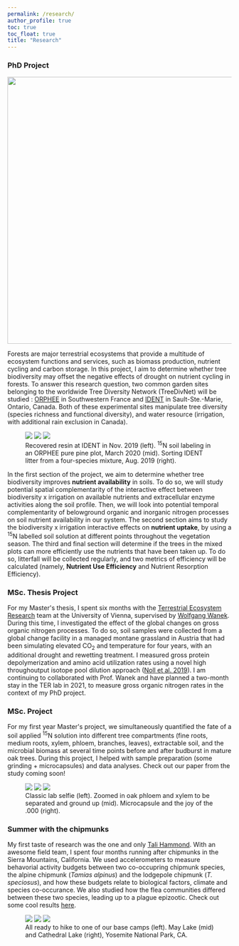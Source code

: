 ```yaml
---
permalink: /research/
author_profile: true
toc: true
toc_float: true
title: "Research"
---
```


### PhD Project

<p align="center">
  <img width="600" src="/img/figure_phd.png">
</p>

Forests are major terrestrial ecosystems that provide a multitude of ecosystem functions and services, such as biomass production, nutrient cycling and carbon storage. In this project, I aim to determine whether tree biodiversity may offset the negative effects of drought on nutrient cycling in forests. To answer this research question, two common garden sites belonging to the worldwide Tree Diversity Network (TreeDivNet) will be studied : [ORPHEE](https://sites.google.com/view/orpheeexperiment/home) in Southwestern France and [IDENT](http://www.treedivnet.ugent.be/ExpIDENT.html) in Sault-Ste.-Marie, Ontario, Canada. Both of these experimental sites manipulate tree diversity (species richness and functional diversity), and water resource (irrigation, with additional rain exclusion in Canada). 

<figure class="third">
	<a height="400" href="/img/resin_ssm.png"><img src="/img/resin_ssm.png"></a>
    <a height="400" href="/img/15N_label.png"><img src="/img/15N_label.png"></a>
    <a height="400" href="/img/litter_sort.jpg"><img src="/img/litter_sort.jpg"></a>
    <figcaption> Recovered resin at IDENT in Nov. 2019 (left). <sup>15</sup>N soil labeling in an ORPHEE pure pine plot, March 2020 (mid). Sorting IDENT litter from a four-species mixture, Aug. 2019 (right).  </figcaption>
</figure>

In the first section of the project, we aim to determine whether tree biodiversity improves **nutrient availability** in soils. To do so, we will study potential spatial complementarity of the interactive effect between biodiversity x irrigation on available nutrients and extracellular enzyme activities along the soil profile. Then, we will look into potential temporal complementarity of belowground organic and inorganic nitrogen processes on soil nutrient availability in our system. The second section aims to study the biodiversity x irrigation interactive effects on **nutrient uptake**, by using a <sup>15</sup>N labelled soil solution at different points throughout the vegetation season. The third and final section will determine if the trees in the mixed plots can more efficiently use the nutrients that have been taken up. To do so, litterfall will be collected regularly, and two metrics of efficiency will be calculated (namely, **Nutrient Use Efficiency** and Nutrient Resorption Efficiency).

### MSc. Thesis Project

For my Master's thesis, I spent six months with the [Terrestrial Ecosystem Research](https://ter.csb.univie.ac.at/) team at the University of Vienna, supervised by [Wolfgang Wanek](https://ter.csb.univie.ac.at/people/wolfgang-wanek). During this time, I investigated the effect of the global changes on gross organic nitrogen processes. To do so, soil samples were collected from a global change facility in a managed montane grassland in Austria that had been simulating elevated CO<sub>2</sub> and temperature for four years, with an additional drought and rewetting treatment. I measured gross protein depolymerization and amino acid utilization rates using a novel high throughoutput isotope pool dilution approach ([Noll et al. 2019](https://doi.org/10.1016/j.soilbio.2018.12.005)). I am continuing to collaborated with Prof. Wanek and have planned a two-month stay in the TER lab in 2021, to measure gross organic nitrogen rates in the context of my PhD project. 

### MSc. Project

For my first year Master's project, we simultaneously quantified the fate of a soil applied <sup>15</sup>N solution into different tree compartments (fine roots, medium roots, xylem, phloem, branches, leaves), extractable soil, and the microbial biomass at several time points before and after budburst in mature oak trees. During this project, I helped with sample preparation (some grinding + microcapsules) and data analyses. Check out our paper from the study coming soon! 

<figure class="third">
	<a width= 50% href="/img/labo15N_2.jpg"><img src="/img/labo15N_2.jpg"></a>
    <a width= 25% href="/img/labo15N_2.jpg"><img src="/img/labo15N_2.jpg"></a>
    <a width=25% href="/img/labo15N_3.jpg"><img src="/img/labo15N_3.jpg"></a>
    <figcaption> Classic lab selfie (left). Zoomed in oak phloem and xylem to be separated and ground up (mid). Microcapsule and the joy of the .000 (right).  </figcaption>
</figure>

### Summer with the chipmunks

My first taste of research was the one and only [Tali Hammond](https://tthammond.weebly.com/). With an awesome field team, I spent four months running after chipmunks in the Sierra Mountains, California. We used accelerometers to measure behavorial activity budgets between two co-occupring chipmunk species, the alpine chipmunk (_Tamias alpinus_) and the lodgepole chipmunk (_T. speciosus_), and how these budgets relate to biological factors, climate and species co-occurance. We also studied how the flea communities differed between these two species, leading up to a plague epizootic. Check out some cool results [here](https://doi.org/10.1016/j.ijppaw.2019.04.011).

<figure class="third">
    <a height="400" href="/img/chipmunk_team.jpg"><img src="/img/chipmunk_team.jpg"></a>
    <a height="400" href="/img/chipmunk2.png"><img src="/img/chipmunk2.png"></a>
    <a height="400" href="/img/chipmunk3.png"><img src="/img/chipmunk3.png"></a>
    <figcaption> All ready to hike to one of our base camps (left). May Lake (mid) and Cathedral Lake (right), Yosemite National Park, CA. </figcaption>
</figure>

